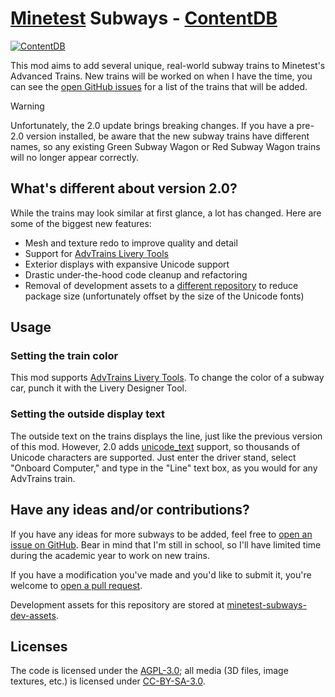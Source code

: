 # [Minetest](https://minetest.net/) Subways - [ContentDB](https://content.minetest.net/packages/sylvester_kruin/subways/)

[![ContentDB](https://content.minetest.net/packages/sylvester_kruin/subways/shields/downloads/)](https://content.minetest.net/packages/sylvester_kruin/subways/)

This mod aims to add several unique, real-world subway trains to Minetest's Advanced Trains. New trains will be worked on when I have the time, you can see the [open GitHub issues](https://github.com/SamMatzko/minetest-subways/issues) for a list of the trains that will be added.

> [!WARNING]
> Unfortunately, the 2.0 update brings breaking changes. If you have a pre-2.0 version installed, be aware that the new subway trains have different names, so any existing Green Subway Wagon or Red Subway Wagon trains will no longer appear correctly.

## What's different about version 2.0?
While the trains may look similar at first glance, a lot has changed. Here are some of the biggest new features:
- Mesh and texture redo to improve quality and detail
- Support for [AdvTrains Livery Tools](https://content.minetest.net/packages/Marnack/advtrains_livery_tools/)
- Exterior displays with expansive Unicode support
- Drastic under-the-hood code cleanup and refactoring
- Removal of development assets to a [different repository](https://github.com/SamMatzko/minetest-subways-dev-assets) to reduce package size (unfortunately offset by the size of the Unicode fonts)

## Usage
### Setting the train color
This mod supports [AdvTrains Livery Tools](https://content.minetest.net/packages/Marnack/advtrains_livery_tools/). To change the color of a subway car, punch it with the Livery Designer Tool.

### Setting the outside display text
The outside text on the trains displays the line, just like the previous version of this mod. However, 2.0 adds [unicode_text](https://content.minetest.net/packages/erlehmann/unicode_text/) support, so thousands of Unicode characters are supported. Just enter the driver stand, select "Onboard Computer," and type in the "Line" text box, as you would for any AdvTrains train.

## Have any ideas and/or contributions?

If you have any ideas for more subways to be added, feel free to [open an issue on GitHub](https://github.com/SamMatzko/minetest-subways/issues/new/choose). Bear in mind that I'm still in school, so I'll have limited time during the academic year to work on new trains.

If you have a modification you've made and you'd like to submit it, you're welcome to [open a pull request](https://github.com/SamMatzko/minetest-subways/compare).

Development assets for this repository are stored at [minetest-subways-dev-assets](https://github.com/SamMatzko/minetest-subways-dev-assets).

## Licenses
The code is licensed under the [AGPL-3.0](https://github.com/SamMatzko/minetest-subways/blob/master/LICENSE.txt); all media (3D files, image textures, etc.) is licensed under [CC-BY-SA-3.0](http://creativecommons.org/licenses/by-sa/3.0/).
